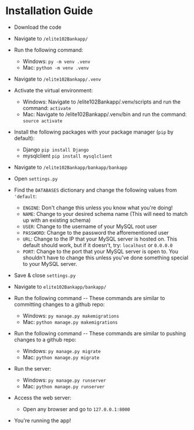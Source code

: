 # Installation Guide

  - Download the code
  - Navigate to <code>/elite102Bankapp/</code>
  - Run the following command:
      - Windows: <code>py -m venv .venv</code>
      - Mac: <code>python -m venv .venv</code>
  
  - Navigate to <code>/elite102Bankapp/.venv</code>
  - Activate the virtual environment:
      - Windows: Navigate to /elite102Bankapp/.venv/scripts and run the command: <code>activate</code>
      - Mac: Navigate to /elite102Bankapp/.venv/bin and run the command: <code>source activate</code>
  - Install the following packages with your package manager (<code>pip</code> by default):
      - Django <code>pip install Django</code>
      - mysqlclient <code>pip install mysqlclient</code>
      
  - Navigate to <code>/elite102Bankapp/bankapp/bankapp</code>
  - Open <code>settings.py</code>
  - Find the <code>DATABASES</code> dictionary and change the following values from <code>'default</code>:
      - <code>ENGINE</code>: Don't change this unless you know what you're doing!
      - <code>NAME</code>: Change to your desired schema name (This will need to match up with an existing schema)
      - <code>USER</code>: Change to the username of your MySQL root user
      - <code>PASSWORD</code>: Change to the password the afforementioned user
      - <code>URL</code>: Change to the IP that your MySQL server is hosted on. This default should work, but if it doesn't, try: <code>localhost</code> or <code>0.0.0.0</code>
      - <code>PORT</code>: Change to the port that your MySQL server is open to. You shouldn't have to change this unless you've done something special to your MySQL server.
  
  - Save & close <code>settings.py</code>
  - Navigate to <code>elite102Bankapp/bankapp/</code>
  - Run the following command -- These commands are similar to committing changes to a github repo:
      - Windows: <code>py manage.py makemigrations</code>
      - Mac: <code>python manage.py makemigrations</code>

  - Run the following command -- These commands are similar to pushing changes to a github repo:
	- Windows: <code>py manage.py migrate</code>
	- Mac: <code>python manage.py migrate</code>

  - Run the server:
	- Windows: <code>py manage.py runserver</code>
	- Mac: <code>python manage.py runserver</code>
	
  - Access the web server:
	- Open any browser and go to <code>127.0.0.1:8000</code>

  - You're running the app!
